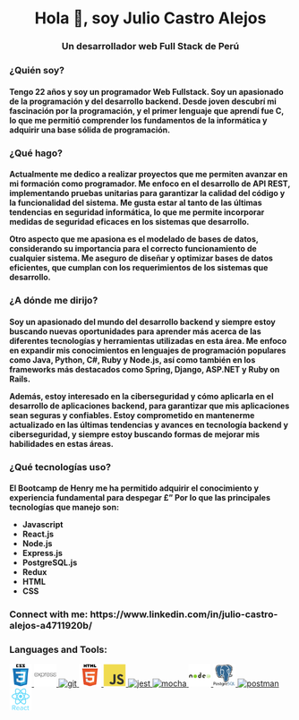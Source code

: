 <h1 align="center">Hola 👋, soy Julio Castro Alejos</h1>
<h3 align="center">Un desarrollador web Full Stack de Perú</h3>
<h3>¿Quién soy?</h3>
<h4>
Tengo 22 años y soy un programador Web Fullstack. Soy un apasionado de la programación y del desarrollo backend. Desde joven descubrí mi fascinación por la programación, y el primer lenguaje que aprendí fue C, lo que me permitió comprender los fundamentos de la informática y adquirir una base sólida de programación.
</h4>
<h3>¿Qué hago?</h3>
<h4> 
Actualmente me dedico a realizar proyectos que me permiten avanzar en mi formación como programador. Me enfoco en el desarrollo de API REST, implementando pruebas unitarias para garantizar la calidad del código y la funcionalidad del sistema. Me gusta estar al tanto de las últimas tendencias en seguridad informática, lo que me permite incorporar medidas de seguridad eficaces en los sistemas que desarrollo.

Otro aspecto que me apasiona es el modelado de bases de datos, considerando su importancia para el correcto funcionamiento de cualquier sistema. Me aseguro de diseñar y optimizar bases de datos eficientes, que cumplan con los requerimientos de los sistemas que desarrollo.
</h4>
<h3>¿A dónde me dirijo?</h3>
<h4>
Soy un apasionado del mundo del desarrollo backend y siempre estoy buscando nuevas oportunidades para aprender más acerca de las diferentes tecnologías y herramientas utilizadas en esta área. Me enfoco en expandir mis conocimientos en lenguajes de programación populares como Java, Python, C#, Ruby y Node.js, así como también en los frameworks más destacados como Spring, Django, ASP.NET y Ruby on Rails.

Además, estoy interesado en la ciberseguridad y cómo aplicarla en el desarrollo de aplicaciones backend, para garantizar que mis aplicaciones sean seguras y confiables. Estoy comprometido en mantenerme actualizado en las últimas tendencias y avances en tecnología backend y ciberseguridad, y siempre estoy buscando formas de mejorar mis habilidades en estas áreas.
</h4>
<h3>¿Qué tecnologías uso?</h3>
<h4>
El Bootcamp de Henry me ha permitido adquirir el conocimiento y experiencia fundamental para despegar £” Por lo que las principales
tecnologías que manejo son:
<ul>
<li>
Javascript
</li>
<li>
React.js
</li>
<li>
Node.js
</li>
<li>
Express.js
</li>
<li>
PostgreSQL.js
</li>
<li>
Redux
</li>
<li>
HTML
</li>
<li>
CSS
</li>
</ul>
</h4>
<h3 align="left">Connect with me: https://www.linkedin.com/in/julio-castro-alejos-a4711920b/</h3>
<p align="left">
</p>

<h3 align="left">Languages and Tools:</h3>
<p align="left"> <a href="https://www.w3schools.com/css/" target="_blank" rel="noreferrer"> <img src="https://raw.githubusercontent.com/devicons/devicon/master/icons/css3/css3-original-wordmark.svg" alt="css3" width="40" height="40"/> </a> <a href="https://expressjs.com" target="_blank" rel="noreferrer"> <img src="https://raw.githubusercontent.com/devicons/devicon/master/icons/express/express-original-wordmark.svg" alt="express" width="40" height="40"/> </a> <a href="https://git-scm.com/" target="_blank" rel="noreferrer"> <img src="https://www.vectorlogo.zone/logos/git-scm/git-scm-icon.svg" alt="git" width="40" height="40"/> </a> <a href="https://www.w3.org/html/" target="_blank" rel="noreferrer"> <img src="https://raw.githubusercontent.com/devicons/devicon/master/icons/html5/html5-original-wordmark.svg" alt="html5" width="40" height="40"/> </a> <a href="https://developer.mozilla.org/en-US/docs/Web/JavaScript" target="_blank" rel="noreferrer"> <img src="https://raw.githubusercontent.com/devicons/devicon/master/icons/javascript/javascript-original.svg" alt="javascript" width="40" height="40"/> </a> <a href="https://jestjs.io" target="_blank" rel="noreferrer"> <img src="https://www.vectorlogo.zone/logos/jestjsio/jestjsio-icon.svg" alt="jest" width="40" height="40"/> </a> <a href="https://mochajs.org" target="_blank" rel="noreferrer"> <img src="https://www.vectorlogo.zone/logos/mochajs/mochajs-icon.svg" alt="mocha" width="40" height="40"/> </a> <a href="https://nodejs.org" target="_blank" rel="noreferrer"> <img src="https://raw.githubusercontent.com/devicons/devicon/master/icons/nodejs/nodejs-original-wordmark.svg" alt="nodejs" width="40" height="40"/> </a> <a href="https://www.postgresql.org" target="_blank" rel="noreferrer"> <img src="https://raw.githubusercontent.com/devicons/devicon/master/icons/postgresql/postgresql-original-wordmark.svg" alt="postgresql" width="40" height="40"/> </a> <a href="https://postman.com" target="_blank" rel="noreferrer"> <img src="https://www.vectorlogo.zone/logos/getpostman/getpostman-icon.svg" alt="postman" width="40" height="40"/> </a> <a href="https://reactjs.org/" target="_blank" rel="noreferrer"> <img src="https://raw.githubusercontent.com/devicons/devicon/master/icons/react/react-original-wordmark.svg" alt="react" width="40" height="40"/> </a> </p>
